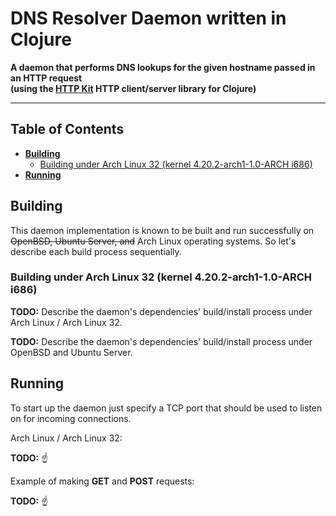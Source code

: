 # DNS Resolver Daemon written in Clojure

**A daemon that performs DNS lookups for the given hostname passed in an HTTP request
<br />(using the [HTTP Kit](http://http-kit.org "HTTP Kit") HTTP client/server library for Clojure)**

---

## Table of Contents

* **[Building](#building)**
  * [Building under Arch Linux 32 (kernel 4.20.2-arch1-1.0-ARCH i686)](#building-under-arch-linux-32-kernel-4202-arch1-10-arch-i686)
* **[Running](#running)**

## Building

This daemon implementation is known to be built and run successfully on ~~OpenBSD, Ubuntu Server, and~~ Arch Linux operating systems. So let's describe each build process sequentially.

### Building under Arch Linux 32 (kernel 4.20.2-arch1-1.0-ARCH i686)

**TODO:** Describe the daemon's dependencies' build/install process under Arch Linux / Arch Linux 32.

**TODO:** Describe the daemon's dependencies' build/install process under OpenBSD and Ubuntu Server.

## Running

To start up the daemon just specify a TCP port that should be used to listen on for incoming connections.

Arch Linux / Arch Linux 32:

**TODO:** :point_up:

Example of making **GET** and **POST** requests:

**TODO:** :point_up:
